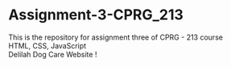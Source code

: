 # Assignment-3-CPRG_213
This is the repository for assignment three of CPRG - 213 course <br>
HTML, CSS, JavaScript <br>
Delilah Dog Care Website ! 

